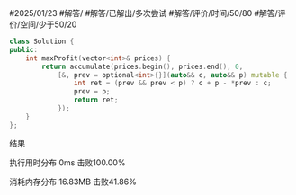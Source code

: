#2025/01/23 #解答/ #解答/已解出/多次尝试 #解答/评价/时间/50/80 #解答/评价/空间/少于50/20 

``` cpp
class Solution {
public:
	int maxProfit(vector<int>& prices) {
		return accumulate(prices.begin(), prices.end(), 0,
			[&, prev = optional<int>{}](auto&& c, auto&& p) mutable {
				int ret = (prev && prev < p) ? c + p - *prev : c;
				prev = p;
				return ret;
			});
	}
};
```

结果

执行用时分布
0ms
击败100.00%

消耗内存分布
16.83MB
击败41.86%